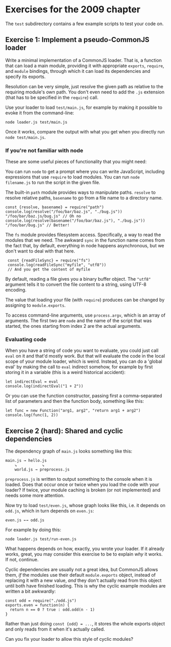 # Exercises for the 2009 chapter

The `test` subdirectory contains a few example scripts to test your
code on.

## Exercise 1: Implement a pseudo-CommonJS loader

Write a minimal implementation of a CommonJS loader. That is, a
function that can load a main module, providing it with appropriate
`exports`, `require`, and `module` bindings, through which it can load
its dependencies and specify its exports.

Resolution can be very simple, just resolve the given path as relative
to the requiring module's own path. You don't even need to add the
`.js` extension (that has to be specified in the `require`) call.

Use your loader to load `test/main.js`, for example by making it
possible to evoke it from the command-line:

    node loader.js test/main.js

Once it works, compare the output with what you get when you directly
run `node test/main.js`.

### If you're not familiar with node

These are some useful pieces of functionality that you might need:

You can run `node` to get a prompt where you can write JavaScript,
including expressions that use `require` to load modules. You can run
`node filename.js` to run the script in the given file.

The built-in `path` module provides ways to manipulate paths.
`resolve` to resolve relative paths, `basename` to go from a file name
to a directory name.

    const {resolve, basename} = require("path")
    console.log(resolve("/foo/bar/baz.js", "./bug.js"))
    "/foo/bar/baz.js/bug.js" // Oh no
    console.log(resolve(basename("/foo/bar/baz.js"), "./bug.js"))
    "/foo/bar/bug.js" // Better!

The `fs` module provides filesystem access. Specifically, a way to
read the modules that we need. The awkward `sync` in the function name
comes from the fact that, by default, everything in node happens
asynchronous, but we don't want to deal with that here.

     const {readFileSync} = require("fs")
     console.log(readFileSync("myfile", "utf8"))
     // And you get the content of myfile

By default, reading a file gives you a binary buffer object. The
`"utf8"` argument tells it to convert the file content to a string,
using UTF-8 encoding.

The value that loading your file (with `require`) produces can be
changed by assigning to `module.exports`.

To access command-line arguments, use `process.argv`, which is an
array of arguments. The first two are `node` and the name of the
script that was started, the ones starting from index 2 are the actual
arguments.

### Evaluating code

When you have a string of code you want to evaluate, you could just
call `eval` on it and that'd mostly work. But that will evaluate the
code in the local scope of your module loader, which is weird.
Instead, you can do a 'global eval' by making the call to `eval`
indirect somehow, for example by first storing it in a variable (this
is a weird historical accident):

    let indirectEval = eval
    console.log(indirectEval("1 + 2"))

Or you can use the function constructor, passing first a
comma-separated list of parameters and then the function body,
something like this:

    let func = new Function("arg1, arg2", "return arg1 + arg2")
    console.log(func(1, 2))

## Exercise 2 (hard): Shared and cyclic dependencies

The dependency graph of `main.js` looks something like this:

    main.js → hello.js
        ↘           ↘
        world.js → preprocess.js

`preprocess.js` is written to output something to the console when it
is loaded. Does that occur once or twice when you load the code with
your loader? If twice, your module caching is broken (or not
implemented) and needs some more attention.

Now try to load `test/even.js`, whose graph looks like this, i.e. it
depends on `odd.js`, which in turn depends on `even.js`:

    even.js ←→ odd.js

For example by doing this:

    node loader.js test/run-even.js

What happens depends on how, exactly, you wrote your loader. If it
already works, great, you may consider this exercise to be to explain
_why_ it works. If not, continue.

Cyclic dependencies are usually not a great idea, but CommonJS allows
them, _if_ the modules use their default `module.exports` object,
instead of replacing it with a new value, _and_ they don't actually
read from this object until both have finished loading. This is why
the cyclic example modules are written a bit awkwardly:

    const odd = require("./odd.js")
    exports.even = function(n) {
      return n == 0 ? true : odd.odd(n - 1)
    }

Rather than just doing `const {odd} = ...`, it stores the whole
exports object and only reads from it when it's actually called.

Can you fix your loader to allow this style of cyclic modules?
